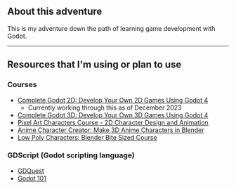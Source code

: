 ## About this adventure
This is my adventure down the path of learning game development with Godot.

---

## Resources that I'm using or plan to use

### Courses
* [Complete Godot 2D: Develop Your Own 2D Games Using Godot 4](https://www.gamedev.tv/p/godot-complete-2d/)
  * Currently working through this as of December 2023
* [Complete Godot 3D: Develop Your Own 3D Games Using Godot 4](https://www.gamedev.tv/p/complete-godot-4-game-developer-3d-online-course/)
* [Pixel Art Characters Course - 2D Character Design and Animation](https://www.gamedev.tv/p/pixel-art-characters/)
* [Anime Character Creator: Make 3D Anime Characters in Blender](https://www.gamedev.tv/p/blender-anime-character/)
* [Low Poly Characters: Blender Bite Sized Course](https://www.gamedev.tv/p/low-poly-characters/)

### GDScript (Godot scripting language)
* [GDQuest](https://gdquest.github.io/learn-gdscript/)
* [Godot 101](https://kidscancode.org/godot_recipes/4.x/g101/index.html)
